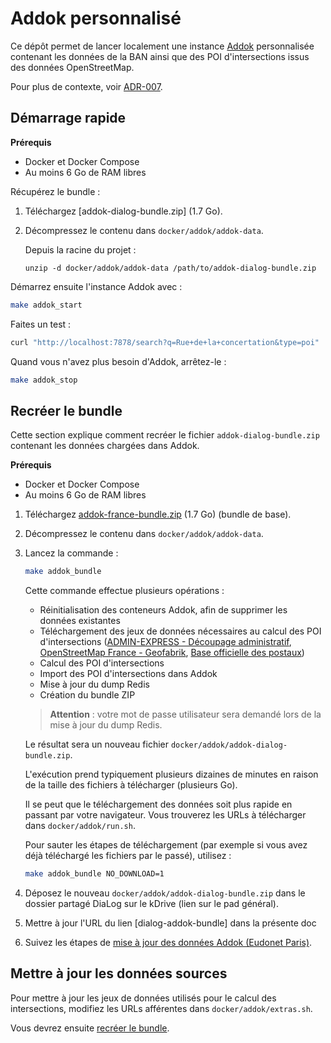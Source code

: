 # Addok personnalisé

Ce dépôt permet de lancer localement une instance [Addok](https://github.com/addok/addok) personnalisée contenant les données de la BAN ainsi que des POI d'intersections issus des données OpenStreetMap.

Pour plus de contexte, voir [ADR-007](../adr/007_eudonet_paris_integration.md).

## Démarrage rapide

**Prérequis**

* Docker et Docker Compose
* Au moins 6 Go de RAM libres

Récupérez le bundle :

1. Téléchargez [addok-dialog-bundle.zip] (1.7 Go).
2. Décompressez le contenu dans `docker/addok/addok-data`.

    Depuis la racine du projet :

    ```
    unzip -d docker/addok/addok-data /path/to/addok-dialog-bundle.zip
    ```

[addok-dialog-bundle]: https://kdrive.infomaniak.com/app/share/184671/f59f2d6a-a11b-4a43-873b-6bc00218f681

Démarrez ensuite l'instance Addok avec :

```bash
make addok_start
```

Faites un test :

```bash
curl "http://localhost:7878/search?q=Rue+de+la+concertation&type=poi"
```

Quand vous n'avez plus besoin d'Addok, arrêtez-le :

```bash
make addok_stop
```

## Recréer le bundle

Cette section explique comment recréer le fichier `addok-dialog-bundle.zip` contenant les données chargées dans Addok.

**Prérequis**

* Docker et Docker Compose
* Au moins 6 Go de RAM libres

1. Téléchargez [addok-france-bundle.zip](https://adresse.data.gouv.fr/data/ban/adresses/latest/addok/addok-france-bundle.zip) (1.7 Go) (bundle de base).
1. Décompressez le contenu dans `docker/addok/addok-data`.
1. Lancez la commande :

    ```bash
    make addok_bundle
    ```

    Cette commande effectue plusieurs opérations :

    * Réinitialisation des conteneurs Addok, afin de supprimer les données existantes
    * Téléchargement des jeux de données nécessaires au calcul des POI d'intersections ([ADMIN-EXPRESS - Découpage administratif](https://geoservices.ign.fr/adminexpress), [OpenStreetMap France - Geofabrik](https://download.geofabrik.de/europe/france.html), [Base officielle des postaux](https://www.data.gouv.fr/fr/datasets/base-officielle-des-codes-postaux/))
    * Calcul des POI d'intersections
    * Import des POI d'intersections dans Addok
    * Mise à jour du dump Redis
    * Création du bundle ZIP

    > **Attention** : votre mot de passe utilisateur sera demandé lors de la mise à jour du dump Redis.

    Le résultat sera un nouveau fichier `docker/addok/addok-dialog-bundle.zip`.

    L'exécution prend typiquement plusieurs dizaines de minutes en raison de la taille des fichiers à télécharger (plusieurs Go).

    Il se peut que le téléchargement des données soit plus rapide en passant par votre navigateur. Vous trouverez les URLs à télécharger dans `docker/addok/run.sh`.

    Pour sauter les étapes de téléchargement (par exemple si vous avez déjà téléchargé les fichiers par le passé), utilisez :

    ```bash
    make addok_bundle NO_DOWNLOAD=1
    ```

1. Déposez le nouveau `docker/addok/addok-dialog-bundle.zip` dans le dossier partagé DiaLog sur le kDrive (lien sur le pad général).
1. Mettre à jour l'URL du lien [dialog-addok-bundle] dans la présente doc
1. Suivez les étapes de [mise à jour des données Addok (Eudonet Paris)](./eudonet_paris.md#mise-à-jour-des-données-addok).

## Mettre à jour les données sources

Pour mettre à jour les jeux de données utilisés pour le calcul des intersections, modifiez les URLs afférentes dans `docker/addok/extras.sh`.

Vous devrez ensuite [recréer le bundle](#recréer-le-bundle).
